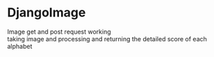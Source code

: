 # DjangoImage

Image get and post request working<br>
taking image and processing and returning the detailed score of each alphabet